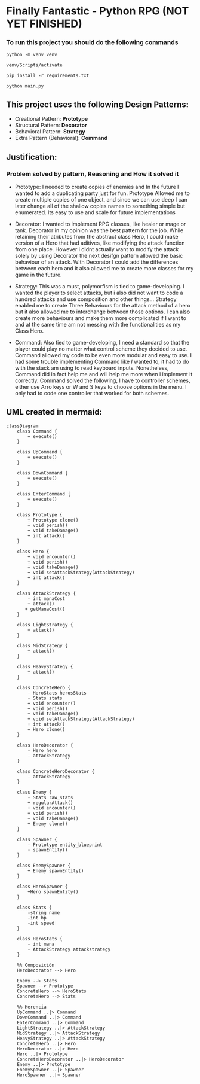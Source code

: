 # Finally Fantastic - Python RPG (NOT YET FINISHED)

### To run this project you should do the following commands
```shell
python -m venv venv
```
```shell
venv/Scripts/activate
```
```shell
pip install -r requirements.txt
```
```shell
python main.py
```

## This project uses the following Design Patterns:

- Creational Pattern: **Prototype**
- Structural Pattern: **Decorator**
- Behavioral Pattern: **Strategy**
- Extra Pattern (Behavioral): **Command**

## Justification:
### **Problem solved by pattern, Reasoning and How it solved it**
- Prototype: I needed to create copies of enemies and In the future I wanted to add a duplicating party just for fun. Prototype Allowed me to create multiple copies of one object, and since we can use deep I can later change all of the shallow copies names to something simple but enumerated. Its easy to use and scale for future implementations

- Decorator: I wanted to implement RPG classes, like healer or mage or tank. Decorator in my opinion was the best pattern for the job. While retaining their atributes from the abstract class Hero, I could make version of a Hero that had aditives, like modifying the attack function from one place. However i didnt actually want to modify the attack solely by using Decorator the next desifgn pattern allowed the basic behaviour of an attack. With Decorator I could add the differences between each hero and it also allowed me to create more classes for my game in the future.

- Strategy: This was a must, polymorfism is tied to game-developing. I wanted the player to select attacks, but i also did not want to code a hundred attacks and use composition and other things... Strategy enabled me to create Three Behaviours for the attack method of a hero but it also allowed me to interchange between those options. I can also create more behaviours and make them more complicated if I want to and at the same time am not messing with the functionalities as my Class Hero.

- Command: Also tied to game-developing, I need a standard so that the player could play no matter what control scheme they decided to use. Command allowed my code to be even more modular and easy to use. I had some trouble implementing Command like *I* wanted to, it had to do with the stack am using to read keyboard inputs. Nonetheless, Command did in fact help me and will help me more when i implement it correctly. Command solved the following, I have to controller schemes, either use Arro keys or W and S keys to choose options in the menu. I only had to code one controller that worked for both schemes.

## UML created in mermaid:

```mermaid
classDiagram
    class Command {
        + execute()
    }

    class UpCommand {
        + execute()
    }

    class DownCommand {
        + execute()
    }
    
    class EnterCommand {
        + execute()
    }

    class Prototype {
	    + Prototype clone()
        + void perish()
        + void takeDamage()
        + int attack()
    }

    class Hero {
        + void encounter()
        + void perish()
        + void takeDamage()
        + void setAttackStrategy(AttackStrategy)
        + int attack()
    }

    class AttackStrategy {
        - int manaCost
	    + attack()
       + getManaCost()
    }

    class LightStrategy {
	    + attack()
    }

    class MidStrategy {
	    + attack()
    }

    class HeavyStrategy {
	    + attack()
    }

    class ConcreteHero {
        - HeroStats herosStats
        - Stats stats
        + void encounter()
        + void perish()
        + void takeDamage()
        + void setAttackStrategy(AttackStrategy)
        + int attack()
	    + Hero clone()
    }

    class HeroDecorator {
	    - Hero hero
	    - attackStrategy
    }

    class ConcreteHeroDecorator {
	    - attackStrategy
    }

    class Enemy {
	    - Stats raw_stats
	    + regularAttack()
        + void encounter()
        + void perish()
        + void takeDamage()
	    + Enemy clone()
    }

    class Spawner {
	    - Prototype entity_blueprint
	    - spawnEntity()
    }

    class EnemySpawner {
	    + Enemy spawnEntity()
    }

    class HeroSpawner {
	    +Hero spawnEntity()
    }

    class Stats {
	    -string name
	    -int hp
	    -int speed
    }

    class HeroStats {
        - int mana 
        - AttackStrategy attackstrategy
    }

    %% Composición
    HeroDecorator --> Hero
    
    Enemy --> Stats
    Spawner --> Prototype
    ConcreteHero --> HeroStats
    ConcreteHero --> Stats

    %% Herencia
    UpCommand ..|> Command
    DownCommand ..|> Command
    EnterCommand ..|> Command
    LightStrategy ..|> AttackStrategy
    MidStrategy ..|> AttackStrategy
    HeavyStrategy ..|> AttackStrategy
    ConcreteHero ..|> Hero
    HeroDecorator ..|> Hero
    Hero ..|> Prototype
    ConcreteHeroDecorator ..|> HeroDecorator
    Enemy ..|> Prototype
    EnemySpawner ..|> Spawner
    HeroSpawner ..|> Spawner
```